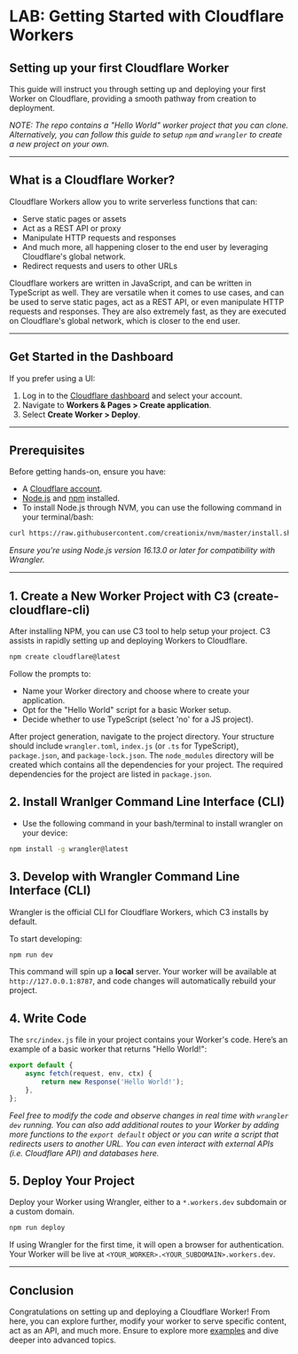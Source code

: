 # LAB: Getting Started with Cloudflare Workers

## Setting up your first Cloudflare Worker

This guide will instruct you through setting up and deploying your first Worker on Cloudflare, providing a smooth pathway from creation to deployment.

*NOTE: The repo contains a "Hello World" worker project that you can clone. Alternatively, you can follow this guide to setup `npm` and `wrangler` to create a new project on your own.*

---
## What is a Cloudflare Worker?

Cloudflare Workers allow you to write serverless functions that can:
- Serve static pages or assets
- Act as a REST API or proxy
- Manipulate HTTP requests and responses
- And much more, all happening closer to the end user by leveraging Cloudflare's global network.
- Redirect requests and users to other URLs

Cloudflare workers are written in JavaScript, and can be written in TypeScript as well. They are versatile when it comes to use cases, and can be used to serve static pages, act as a REST API, or even manipulate HTTP requests and responses. They are also extremely fast, as they are executed on Cloudflare's global network, which is closer to the end user.

---
## Get Started in the Dashboard

If you prefer using a UI:
1. Log in to the [Cloudflare dashboard](https://dash.cloudflare.com/) and select your account.
2. Navigate to **Workers & Pages > Create application**.
3. Select **Create Worker > Deploy**.

---
## Prerequisites

Before getting hands-on, ensure you have:
- A [Cloudflare account](https://dash.cloudflare.com/sign-up).
- [Node.js](https://nodejs.org/) and [npm](https://www.npmjs.com/get-npm) installed.
- To install Node.js through NVM, you can use the following command in your terminal/bash:
```bash
curl https://raw.githubusercontent.com/creationix/nvm/master/install.sh | bash && source ~/.bashrc   && nvm install 18.16.0 && nvm use 18.16.0
```
*Ensure you're using Node.js version 16.13.0 or later for compatibility with Wrangler.*

---
## 1. Create a New Worker Project with C3 (create-cloudflare-cli)

After installing NPM, you can use C3 tool to help setup your project. C3 assists in rapidly setting up and deploying Workers to Cloudflare.

```bash
npm create cloudflare@latest
```

Follow the prompts to:
- Name your Worker directory and choose where to create your application.
- Opt for the "Hello World" script for a basic Worker setup.
- Decide whether to use TypeScript (select 'no' for a JS project).

After project generation, navigate to the project directory. Your structure should include `wrangler.toml`, `index.js` (or `.ts` for TypeScript), `package.json`, and `package-lock.json`. The `node_modules` directory will be created which contains all the dependencies for your project. The required dependencies for the project are listed in `package.json`.

## 2. Install Wranlger Command Line Interface (CLI)
- Use the following command in your bash/terminal to install wrangler on your device:
```bash
npm install -g wrangler@latest
```

## 3. Develop with Wrangler Command Line Interface (CLI)

Wrangler is the official CLI for Cloudflare Workers, which C3 installs by default.

To start developing:
```bash
npm run dev
```

This command will spin up a **local** server. Your worker will be available at `http://127.0.0.1:8787`, and code changes will automatically rebuild your project.

## 4. Write Code

The `src/index.js` file in your project contains your Worker's code. Here’s an example of a basic worker that returns "Hello World!":

```javascript
export default {
	async fetch(request, env, ctx) {
		return new Response('Hello World!');
	},
};
```

*Feel free to modify the code and observe changes in real time with `wrangler dev` running. You can also add additional routes to your Worker by adding more functions to the `export default` object or you can write a script that redirects users to another URL. You can even interact with external APIs (i.e. Cloudflare API) and databases here.*

## 5. Deploy Your Project

Deploy your Worker using Wrangler, either to a `*.workers.dev` subdomain or a custom domain.

```bash
npm run deploy
```

If using Wrangler for the first time, it will open a browser for authentication. Your Worker will be live at `<YOUR_WORKER>.<YOUR_SUBDOMAIN>.workers.dev`.

---
## Conclusion

Congratulations on setting up and deploying a Cloudflare Worker! From here, you can explore further, modify your worker to serve specific content, act as an API, and much more. Ensure to explore more [examples](https://developers.cloudflare.com/workers/examples) and dive deeper into advanced topics.
